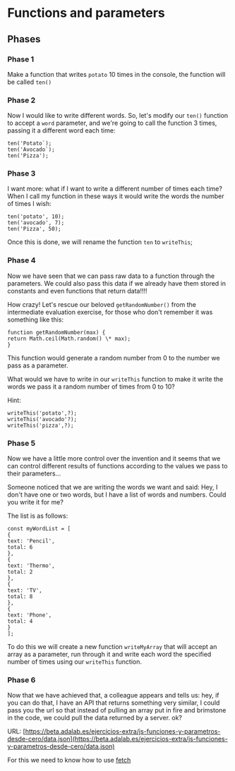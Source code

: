 # Functions and parameters

## Phases

### Phase 1

Make a function that writes `potato` 10 times in the console, the function will be called `ten()`

### Phase 2

Now I would like to write different words. So, let's modify our `ten()` function to accept a `word` parameter, and we're going to call the function 3 times, passing it a different word each time:

```
ten('Potato`);
ten('Avocado`);
ten('Pizza');
```

### Phase 3

I want more: what if I want to write a different number of times each time? When I call my function in these ways it would write the words the number of times I wish:

```
ten('potato', 10);
ten('avocado', 7);
ten('Pizza', 50);
```
Once this is done, we will rename the function `ten` to `writeThis`;

### Phase 4

Now we have seen that we can pass raw data to a function through the parameters. We could also pass this data if we already have them stored in constants and even functions that return data!!!!

How crazy! Let's rescue our beloved `getRandomNumber()` from the intermediate evaluation exercise, for those who don't remember it was something like this:

```
function getRandomNumber(max) {
return Math.ceil(Math.random() \* max);
}
```

This function would generate a random number from 0 to the number we pass as a parameter.

What would we have to write in our `writeThis` function to make it write the words we pass it a random number of times from 0 to 10?

Hint:

```
writeThis('potato',?);
writeThis('avocado'?);
writeThis('pizza',?);
```

### Phase 5

Now we have a little more control over the invention and it seems that we can control different results of functions according to the values we pass to their parameters...

Someone noticed that we are writing the words we want and said: Hey, I don't have one or two words, but I have a list of words and numbers. Could you write it for me?

The list is as follows:

```
const myWordList = [
{
text: 'Pencil',
total: 6
},
{
text: 'Thermo',
total: 2
},
{
text: 'TV',
total: 8
},
{
text: 'Phone',
total: 4
}
];
```

To do this we will create a new function `writeMyArray` that will accept an array as a parameter, run through it and write each word the specified number of times using our `writeThis` function.

### Phase 6

Now that we have achieved that, a colleague appears and tells us: hey, if you can do that, I have an API that returns something very similar, I could pass you the url so that instead of pulling an array put in fire and brimstone in the code, we could pull the data returned by a server. ok?

URL: [https://beta.adalab.es/ejercicios-extra/js-funciones-y-parametros-desde-cero/data.json](https://beta.adalab.es/ejercicios-extra/js-funciones-y-parametros-desde-cero/data.json)

For this we need to know how to use [fetch](https://developer.mozilla.org/es/docs/Web/API/Fetch_API)
